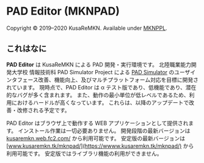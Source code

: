 # PAD Editor (MKNPAD)

Copyright © 2019–2020 KusaReMKN.
Available under [MKNPPL](https://www.kusaremkn.tk/mknppl.html).

## これはなに

__PAD Editor__ は KusaReMKN による PAD 開発・実行環境です。
北陸職業能力開発大学校 情報技術科 PAD Simulator Project による
[PAD Simulator](https://www.vector.co.jp/soft/win95/prog/se235608.html)
のユーザインタフェース改善、機能向上、及びマルチプラットフォーム対応を目標に開発されています。
現時点で、PAD Editor は α テスト版であり、低機能であり、潜在的なバグが多く含まれます。
また、動作の最小単位が低レベルであるため、利用におけるハードルが高くなっています。
これらは、以降のアップデートで改善・改修される予定です。

PAD Editor はブラウザ上で動作する WEB アプリケーションとして提供されます。
インストール作業は一切必要ありません。
開発段階の最新バージョンは [kusaremkn.web.fc2.com/](https://kusaremkn.web.fc2.com) から利用可能です。
安定版の最新バージョンは [www.kusaremkn.tk/mknpad/](https://wwww.kusaremkn.tk/mknpad/) から利用可能です。
安定版ではライブラリ機能の利用ができません。


